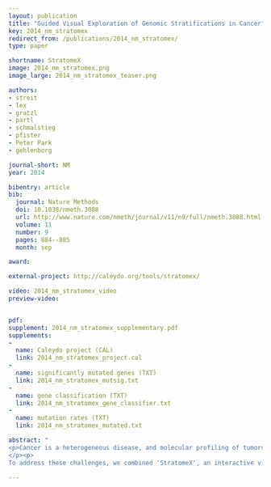 ```yaml
---
layout: publication
title: "Guided Visual Exploration of Genomic Stratifications in Cancer"
key: 2014_nm_stratomex
redirect_from: /publications/2014_nm_stratomex/
type: paper

shortname: StratomeX
image: 2014_nm_stratomex.png
image_large: 2014_nm_stratomex_teaser.png

authors:
- streit
- lex
- gratzl
- partl
- schmalstieg
- pfister
- Peter Park
- gehlenborg

journal-short: NM
year: 2014

bibentry: article
bib:
  journal: Nature Methods
  doi: 10.1038/nmeth.3088
  url: http://www.nature.com/nmeth/journal/v11/n9/full/nmeth.3088.html
  volume: 11
  number: 9
  pages: 884--885
  month: sep

award:

external-project: http://caleydo.org/tools/stratomex/

video: 2014_nm_stratomex_video
preview-video:


pdf: 
supplement: 2014_nm_stratomex_supplementary.pdf
supplements:
- 
  name: Caleydo project (CAL)
  link: 2014_nm_stratomex_project.cal
- 
  name: significantly mutated genes (TXT)
  link: 2014_nm_stratomex_mutsig.txt
- 
  name: gene classification (TXT)
  link: 2014_nm_stratomex_gene_classifier.txt
- 
  name: mutation rates (TXT)
  link: 2014_nm_stratomex_mutated.txt

abstract: "
<p>Cancer is a heterogeneous disease, and molecular profiling of tumors from large cohorts has enabled characterization of new tumor subtypes. This is a prerequisite for improving personalized treatment and ultimately achieving better patient outcomes. Potential tumor subtypes can be identified with methods such as unsupervised clustering or network-based stratification, which assign patients to sets based on high-dimensional molecular profiles. Detailed characterization of identified sets and their interpretation, however, remain a time-consuming exploratory process.
</p><p>
To address these challenges, we combined 'StratomeX', an interactive visualization tool that is freely available at <a href='http://www.caleydo.org/'>http://www.caleydo.org/</a>, with exploration tools to efficiently compare multiple patient stratifications, to correlate patient sets with clinical information or genomic alterations and to view the differences between molecular profiles across patient sets. Although we focus on cancer genomics here, StratomeX can also be applied in other disease cohorts.</p>"

---
```


